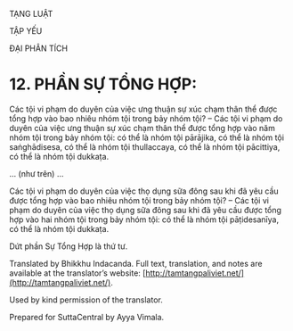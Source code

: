  

TẠNG LUẬT

TẬP YẾU

ĐẠI PHÂN TÍCH

# 12\. PHẦN SỰ TỔNG HỢP:

Các tội vi phạm do duyên của việc ưng thuận sự xúc chạm thân thể được tổng hợp vào bao nhiêu nhóm tội trong bảy nhóm tội? – Các tội vi phạm do duyên của việc ưng thuận sự xúc chạm thân thể được tổng hợp vào năm nhóm tội trong bảy nhóm tội: có thể là nhóm tội pārājika, có thể là nhóm tội saṅghādisesa, có thể là nhóm tội thullaccaya, có thể là nhóm tội pācittiya, có thể là nhóm tội dukkaṭa.

… (như trên) …

Các tội vi phạm do duyên của việc thọ dụng sữa đông sau khi đã yêu cầu được tổng hợp vào bao nhiêu nhóm tội trong bảy nhóm tội? – Các tội vi phạm do duyên của việc thọ dụng sữa đông sau khi đã yêu cầu được tổng hợp vào hai nhóm tội trong bảy nhóm tội: có thể là nhóm tội pāṭidesanīya, có thể là nhóm tội dukkaṭa.

Dứt phần Sự Tổng Hợp là thứ tư.

Translated by Bhikkhu Indacanda. Full text, translation, and notes are available at the translator’s website: [http://tamtangpaliviet.net/](http://tamtangpaliviet.net/).

Used by kind permission of the translator.

Prepared for SuttaCentral by Ayya Vimala.
